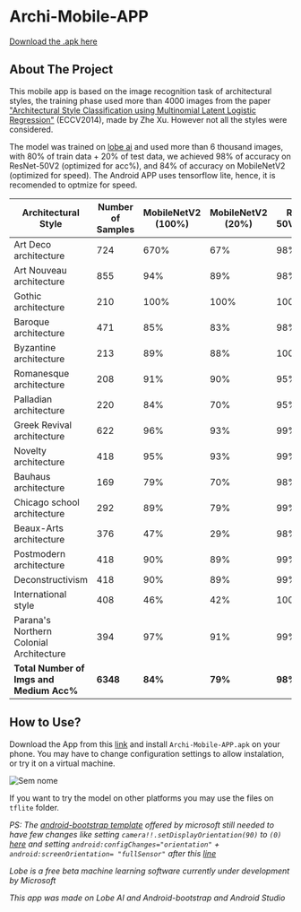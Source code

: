 # Archi-Mobile-APP

[Download the .apk here](https://drive.google.com/file/d/1f2yyUsiMGyjA2XdsyaHhP1diAn3c9Omg/view?usp=sharing)

<!-- ABOUT THE PROJECT -->
## About The Project 

This mobile app is based on the image recognition task of architectural styles, the training phase used more than 4000 images from the paper ["Architectural Style Classification using Multinomial Latent Logistic Regression"](https://www.kaggle.com/dumitrux/architectural-styles-dataset?select=README.txt) (ECCV2014), made by Zhe Xu. However not all the styles were considered. 

The model was trained on [lobe ai](https://lobe.ai/) and used more than 6 thousand images, with 80% of train data + 20% of test data, we achieved 98% of accuracy on ResNet-50V2 (optimized for acc%), and 84% of accuracy on MobileNetV2 (optimized for speed). The Android APP uses tensorflow lite, hence, it is recomended to optmize for speed.

| Architectural Style | Number of Samples | MobileNetV2 (100%) | MobileNetV2 (20%) | ResNet-50V2(100%) | ResNet-50V2(20%) |
| --- | --- | --- | --- | --- | --- |
| Art Deco architecture | 724 | 670% | 67% | 98% | 94% |
| Art Nouveau architecture | 855 | 94% | 89% | 98% | 93% |
| Gothic architecture | 210 | 100% | 100% | 100% | 100% |
| Baroque architecture | 471 | 85% | 83% | 98% | 98% |
| Byzantine architecture | 213 | 89% | 88% | 100% | 100% |
| Romanesque architecture | 208 | 91% | 90% | 95% | 88% |
| Palladian architecture | 220 | 84% | 70% | 95% | 86% |
| Greek Revival architecture | 622 | 96% | 93% | 99% | 97% |
| Novelty architecture | 418 | 95% | 93% | 99% | 99% |
| Bauhaus architecture | 169 | 79% | 70% | 98% | 88% |
| Chicago school architecture | 292 | 89% | 79% | 99% | 97% |
| Beaux-Arts architecture | 376 | 47% | 29% | 98% | 93% |
| Postmodern architecture | 418 | 90% | 89% | 99% | 98% |
| Deconstructivism | 418 | 90% | 89% | 99% | 98% |
| International style | 408 | 46% | 42% | 100% | 96% |
| Parana's Northern Colonial Architecture | 394 | 97% | 91% | 99% | 96% |
| **Total Number of Imgs and Medium Acc%** | **6348** | **84%** | **79%** | **98%** | **95%** |


## How to Use?
Download the App from this [link](https://drive.google.com/file/d/1f2yyUsiMGyjA2XdsyaHhP1diAn3c9Omg/view?usp=sharing) and install `Archi-Mobile-APP.apk` on your phone. You may have to change configuration settings to allow instalation, or try it on a virtual machine.  

![Sem nome](https://user-images.githubusercontent.com/62864640/116631319-343c7f80-a92b-11eb-9f41-baa27735d362.png)

If you want to try the model on other platforms you may use the files on `tflite` folder. 

_PS: The [android-bootstrap template](https://github.com/lobe/android-bootstrap) offered by microsoft still needed to have few changes like setting `camera!!.setDisplayOrientation(90)` to `(0)` [here](https://github.com/lobe/android-bootstrap/blob/d94b4803ade037b509d561239ae0054c126d4401/lobe_android/app/src/main/AndroidManifest.xml#L21) and setting             `android:configChanges="orientation"` + `android:screenOrientation= "fullSensor"` after this [line](https://github.com/lobe/android-bootstrap/blob/d94b4803ade037b509d561239ae0054c126d4401/lobe_android/app/src/main/java/com/example/test/LegacyCameraConnectionFragment.kt#L201)_

_Lobe is a free beta machine learning software currently under development by Microsoft_

_This app was made on Lobe AI and Android-bootstrap and Android Studio_
